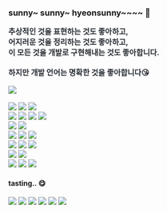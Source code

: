 ### sunny~ sunny~ hyeonsunny~~~~ 👋

<div style="text-align: left;"> 
  <div style="font-weight: 700; font-size: 15px; text-align: left; color: #282d33;"> 
    추상적인 것을 표현하는 것도 좋아하고,<br>
    어지러운 것을 정리하는 것도 좋아하고,<br>
    이 모든 것을 개발로 구현해내는 것도 좋아합니다.<br>
    <br>
    하지만 개발 언어는 명확한 것을 좋아합니다😘
  </div> 
</div>

</br>

<div style="text-align: left;">
  <a href="https://hits.seeyoufarm.com"><img src="https://hits.seeyoufarm.com/api/count/incr/badge.svg?url=https%3A%2F%2Fgithub.com%2Fhyeonsunny%2Fhit-counter&count_bg=%235FBC70&title_bg=%23726F6F&icon=&icon_color=%23E18888&title=hits&edge_flat=false"/></a>
</div>

<br>

<div>
  <img src="https://img.shields.io/badge/Linux-FCC624?style=for-the-badge&logo=linux&logoColor=black" /> 
  <img src="https://img.shields.io/badge/Windows-0078D6?style=for-the-badge&logo=windows&logoColor=white" />
  <img src="https://img.shields.io/badge/mac%20os-000000?style=for-the-badge&logo=apple&logoColor=white" /> 
</div>
<div>
  <img src="https://img.shields.io/badge/HTML5-E34F26?style=for-the-badge&logo=html5&logoColor=white" />
  <img src="https://img.shields.io/badge/CSS3-1572B6?style=for-the-badge&logo=css3&logoColor=white" /> 
  <img src="https://img.shields.io/badge/JavaScript-F7DF1E?style=for-the-badge&logo=JavaScript&logoColor=white" /> 
  <img src="https://img.shields.io/badge/jQuery-0769AD?style=for-the-badge&logo=jquery&logoColor=white" />                             
</div>
<div>
  <img src="https://img.shields.io/badge/Java-ED8B00?style=for-the-badge&logo=openjdk&logoColor=white" />  
  <img src="https://img.shields.io/badge/Spring-6DB33F?style=for-the-badge&logo=spring&logoColor=white" /> 
</div>
<div>
  <img src="https://img.shields.io/badge/MariaDB-003545?style=for-the-badge&logo=mariadb&logoColor=white" /> 
  <img src="https://img.shields.io/badge/Oracle-F80000?style=for-the-badge&logo=oracle&logoColor=white" />  
  <img src="https://img.shields.io/badge/PostgreSQL-316192?style=for-the-badge&logo=postgresql&logoColor=white" /> 
</div>
<div>
  <img src="https://img.shields.io/badge/Eclipse-2C2255?style=for-the-badge&logo=eclipse&logoColor=white" /> 
  <img src="https://img.shields.io/badge/Visual_Studio_Code-0078D4?style=for-the-badge&logo=visual%20studio%20code&logoColor=white" /> 
  <img src="https://img.shields.io/badge/IntelliJ_IDEA-000000.svg?style=for-the-badge&logo=intellij-idea&logoColor=white" />
</div>
<div>
  <img src="https://img.shields.io/badge/GIT-E44C30?style=for-the-badge&logo=git&logoColor=white" /> 
  <img src="https://img.shields.io/badge/Notion-%23000000.svg?style=for-the-badge&logo=notion&logoColor=white">
</div>
<div>
  <img src="https://img.shields.io/badge/Pinterest-BD081C?style=for-the-badge&logo=Pinterest&logoColor=white">
  <img src="https://img.shields.io/badge/Adobe%20Photoshop-31A8FF?style=for-the-badge&logo=Adobe%20Photoshop&logoColor=black"/>
  <img src="https://img.shields.io/badge/Adobe%20Illustrator-FF9A00?style=for-the-badge&logo=adobe%20illustrator&logoColor=white" />
</div>

#### tasting.. 😋
<div>
  <img src="https://img.shields.io/badge/Kotlin-0095D5?style=for-the-badge&logo=kotlin&logoColor=white" /> 
  <img src="https://img.shields.io/badge/Vue.js-35495E?style=for-the-badge&logo=vue.js&logoColor=4FC08D" /> 
  <img src="https://img.shields.io/badge/Amazon AWS-FF9900?style=for-the-badge&logo=amazonaws&logoColor=white" /> 
  <img src="https://img.shields.io/badge/SQLite-07405E?style=for-the-badge&logo=sqlite&logoColor=white" />  
  <img src="https://img.shields.io/badge/Gradle-02303A.svg?style=for-the-badge&logo=Gradle&logoColor=white"> 
  <img src="https://img.shields.io/badge/docker-%230db7ed.svg?style=for-the-badge&logo=docker&logoColor=white"> 
</div>

    
